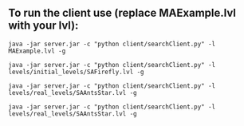 ## To run the client use (replace MAExample.lvl with your lvl):

```
java -jar server.jar -c "python client/searchClient.py" -l MAExample.lvl -g
```
```
java -jar server.jar -c "python client/searchClient.py" -l levels/initial_levels/SAFirefly.lvl -g
```

```
java -jar server.jar -c "python client/searchClient.py" -l levels/real_levels/SAAntsStar.lvl -g
```

```
java -jar server.jar -c "python client/searchClient.py" -l levels/real_levels/SAAntsStar.lvl -g
```